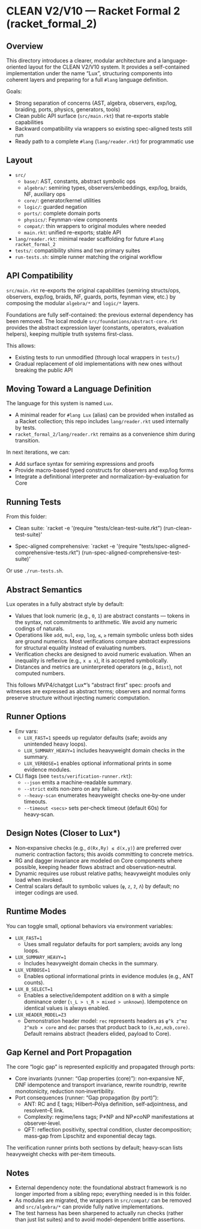 <!-- (c) 2025 AI.IMPACT GmbH. Licensed under CC BY-NC-ND 4.0. Provided "as is" without warranties. No patent rights granted. Not for safety-critical use. -->

# CLEAN V2/V10 — Racket Formal 2 (racket_formal_2)

## Overview

This directory introduces a clearer, modular architecture and a language-oriented layout for the CLEAN V2/V10 system. It provides a self-contained implementation under the name “Lux”, structuring components into coherent layers and preparing for a full `#lang` language definition.

Goals:
- Strong separation of concerns (AST, algebra, observers, exp/log, braiding, ports, physics, generators, tools)
- Clean public API surface (`src/main.rkt`) that re-exports stable capabilities
- Backward compatibility via wrappers so existing spec-aligned tests still run
- Ready path to a complete `#lang` (`lang/reader.rkt`) for programmatic use

## Layout

- `src/`
  - `base/`: AST, constants, abstract symbolic ops
  - `algebra/`: semiring types, observers/embeddings, exp/log, braids, NF, auxiliary ops
  - `core/`: generator/kernel utilities
  - `logic/`: guarded negation
  - `ports/`: complete domain ports
  - `physics/`: Feynman-view components
  - `compat/`: thin wrappers to original modules where needed
  - `main.rkt`: unified re-exports; stable API
- `lang/reader.rkt`: minimal reader scaffolding for future `#lang racket_formal_2`
- `tests/`: compatibility shims and two primary suites
- `run-tests.sh`: simple runner matching the original workflow

## API Compatibility

`src/main.rkt` re-exports the original capabilities (semiring structs/ops, observers, exp/log, braids, NF, guards, ports, feynman view, etc.) by composing the modular `algebra/*` and `logic/*` layers.

Foundations are fully self-contained: the previous external dependency has been removed. The local module `src/foundations/abstract-core.rkt` provides the abstract expression layer (constants, operators, evaluation helpers), keeping multiple truth systems first-class.

This allows:
- Existing tests to run unmodified (through local wrappers in `tests/`)
- Gradual replacement of old implementations with new ones without breaking the public API

## Moving Toward a Language Definition

The language for this system is named `Lux`.

- A minimal reader for `#lang Lux` (alias) can be provided when installed as a Racket collection; this repo includes `lang/reader.rkt` used internally by tests.
- `racket_formal_2/lang/reader.rkt` remains as a convenience shim during transition.

In next iterations, we can:
- Add surface syntax for semiring expressions and proofs
- Provide macro-based typed constructs for observers and exp/log forms
- Integrate a definitional interpreter and normalization-by-evaluation for Core

## Running Tests

From this folder:

- Clean suite:
  `racket -e '(require "tests/clean-test-suite.rkt") (run-clean-test-suite)'

- Spec-aligned comprehensive:
  `racket -e '(require "tests/spec-aligned-comprehensive-tests.rkt") (run-spec-aligned-comprehensive-test-suite)'

Or use `./run-tests.sh`.

## Abstract Semantics

Lux operates in a fully abstract style by default:
- Values that look numeric (e.g., `0`, `1`) are abstract constants — tokens in the syntax, not commitments to arithmetic. We avoid any numeric codings of naturals.
- Operations like `add`, `mul`, `exp`, `log`, `≤`, `≥` remain symbolic unless both sides are ground numerics. Most verifications compare abstract expressions for structural equality instead of evaluating numbers.
- Verification checks are designed to avoid numeric evaluation. When an inequality is reflexive (e.g., `x ≤ x`), it is accepted symbolically.
- Distances and metrics are uninterpreted operators (e.g., `Bdist`), not computed numbers.

This follows MVP4/chatgpt Lux*’s “abstract first” spec: proofs and witnesses are expressed as abstract terms; observers and normal forms preserve structure without injecting numeric computation.

## Runner Options

- Env vars:
  - `LUX_FAST=1` speeds up regulator defaults (safe; avoids any unintended heavy loops).
  - `LUX_SUMMARY_HEAVY=1` includes heavyweight domain checks in the summary.
  - `LUX_VERBOSE=1` enables optional informational prints in some evidence modules.
- CLI flags (see `tests/verification-runner.rkt`):
  - `--json` emits a machine-readable summary.
  - `--strict` exits non‑zero on any failure.
  - `--heavy-scan` enumerates heavyweight checks one‑by‑one under timeouts.
  - `--timeout <secs>` sets per‑check timeout (default 60s) for heavy‑scan.

## Design Notes (Closer to Lux*)

- Non‑expansive checks (e.g., `d(Rx,Ry) ≤ d(x,y)`) are preferred over numeric contraction factors; this avoids committing to concrete metrics.
- RG and dagger invariance are modeled on Core components where possible, keeping header flows abstract and observation‑neutral.
- Dynamic requires use robust relative paths; heavyweight modules only load when invoked.
- Central scalars default to symbolic values (`φ`, `z`, `z̄`, `Λ`) by default; no integer codings are used.

## Runtime Modes

You can toggle small, optional behaviors via environment variables:

- `LUX_FAST=1`
  - Uses small regulator defaults for port samplers; avoids any long loops.
- `LUX_SUMMARY_HEAVY=1`
  - Includes heavyweight domain checks in the summary.
- `LUX_VERBOSE=1`
  - Enables optional informational prints in evidence modules (e.g., ANT counts).
- `LUX_B_SELECT=1`
  - Enables a selective/idempotent addition on `B` with a simple dominance order (`ι_L > ι_R > mixed > unknown`). Idempotence on identical values is always enabled.
- `LUX_HEADER_MODEL=Z3`
  - Demonstration header model: `rec` represents headers as `φ^k z^mz z̄^mzb × core` and `dec` parses that product back to `(k,mz,mzb,core)`. Default remains abstract (headers elided, payload to Core).

## Gap Kernel and Port Propagation

The core “logic gap” is represented explicitly and propagated through ports:

- Core invariants (runner: “Gap properties (core)”): non‑expansive NF, DNF idempotence and transport invariance, rewrite roundtrip, rewrite monotonicity, reduction non‑invertibility.
- Port consequences (runner: “Gap propagation (by port)”):
  - ANT: RC and ξ tags; Hilbert–Pólya definition, self‑adjointness, and resolvent–ξ link.
  - Complexity: regime/lens tags; P≠NP and NP≠coNP manifestations at observer‑level.
  - QFT: reflection positivity, spectral condition, cluster decomposition; mass‑gap from Lipschitz and exponential decay tags.

The verification runner prints both sections by default; heavy‑scan lists heavyweight checks with per‑item timeouts.

## Notes

- External dependency note: the foundational abstract framework is no longer imported from a sibling repo; everything needed is in this folder.
- As modules are migrated, the wrappers in `src/compat/` can be removed and `src/algebra/*` can provide fully native implementations.
- The test harness has been sharpened to actually run checks (rather than just list suites) and to avoid model-dependent brittle assertions.

